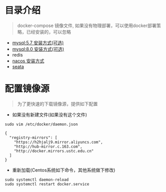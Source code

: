 # 目录介绍

> docker-compose 镜像文件, 如果没有物理部署，可以使用docker部署策略，已经安装的，可以忽略

* [mysql:5.7 安装方式(可选)](./mysql-5.7-docker/README.md)
* [mysql:8.0 安装方式(可选)](./mysql-8.0-docker/)
* redis
* [nacos 安装方式](./nacos/README.md)
* [seata](./seata-server/README.md)

# 配置镜像源

> 为了更快速的下载镜像源，提供如下配置

* 如果没有新建文件(如果没有这个文件)

`sudo vim /etc/docker/daemon.json`

```
{
  "registry-mirrors": [
    "https://h2hjalj9.mirror.aliyuncs.com",
    "http://hub-mirror.c.163.com",
    "http://docker.mirrors.ustc.edu.cn"
  ]
}
```

* 重新加载(Centos系统如下命令，其他系统做下修改)

```
sudo systemctl daemon-reload
sudo systemctl restart docker.service
```




